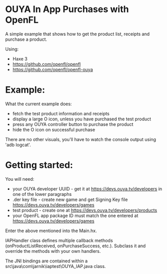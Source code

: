 OUYA In App Purchases with OpenFL
===============

A simple example that shows how to get the product list, receipts and purchase a product.

Using: 
  * Haxe 3
  * https://github.com/openfl/openfl
  * https://github.com/openfl/openfl-ouya
  

Example:
=======

What the current example does:
* fetch the test product information and receipts
* display a large O icon, unless you have purchased the test product
* press any OUYA controller button to purchase the product
* hide the O icon on successful purchase

There are no other visuals, you'll have to watch the console output using 'adb logcat'.


Getting started:
=======

You will need:
 * your OUYA developer UUID - get it at https://devs.ouya.tv/developers in one of the lower paragraphs
 * .der key file - create new game and get Signing Key file https://devs.ouya.tv/developers/games
 * test product - create one at https://devs.ouya.tv/developers/products
 * your OpenFL app package ID must match the one entered at https://devs.ouya.tv/developers/games
 
Enter the above mentioned into the Main.hx.

IAPHandler class defines multiple callback methods (onProductListReceived, onPurchaseSuccess, etc.).
Subclass it and override the methods with your own handlers.

The JNI bindings are contained within a src\java\com\jarnik\iaptest\OUYA_IAP.java class.
